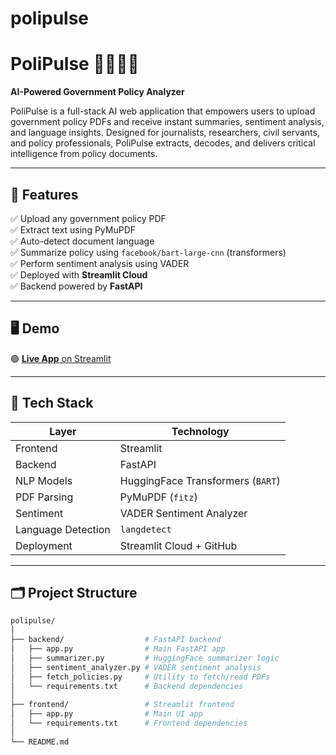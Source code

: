 # polipulse
# PoliPulse 🧠📄🇮🇳  
**AI-Powered Government Policy Analyzer**

PoliPulse is a full-stack AI web application that empowers users to upload government policy PDFs and receive instant summaries, sentiment analysis, and language insights. Designed for journalists, researchers, civil servants, and policy professionals, PoliPulse extracts, decodes, and delivers critical intelligence from policy documents.

---

## 🚀 Features

✅ Upload any government policy PDF  
✅ Extract text using PyMuPDF  
✅ Auto-detect document language  
✅ Summarize policy using `facebook/bart-large-cnn` (transformers)  
✅ Perform sentiment analysis using VADER  
✅ Deployed with **Streamlit Cloud**  
✅ Backend powered by **FastAPI**

---

## 🖥️ Demo

🟢 [**Live App** on Streamlit](https://tanvimaheshwari03-polipulse.streamlit.app)

---

## 🧰 Tech Stack

| Layer       | Technology                      |
|------------|----------------------------------|
| Frontend    | Streamlit                        |
| Backend     | FastAPI                          |
| NLP Models  | HuggingFace Transformers (`BART`) |
| PDF Parsing | PyMuPDF (`fitz`)                 |
| Sentiment   | VADER Sentiment Analyzer         |
| Language Detection | `langdetect`              |
| Deployment | Streamlit Cloud + GitHub          |

---

## 🗂️ Project Structure

```bash
polipulse/
│
├── backend/                  # FastAPI backend
│   ├── app.py                # Main FastAPI app
│   ├── summarizer.py         # HuggingFace summarizer logic
│   ├── sentiment_analyzer.py # VADER sentiment analysis
│   ├── fetch_policies.py     # Utility to fetch/read PDFs
│   └── requirements.txt      # Backend dependencies
│
├── frontend/                 # Streamlit frontend
│   ├── app.py                # Main UI app
│   └── requirements.txt      # Frontend dependencies
│
└── README.md
